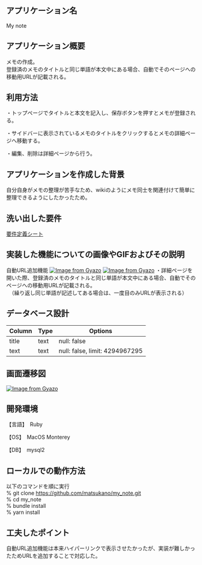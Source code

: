 ## アプリケーション名	
My note

## アプリケーション概要	
メモの作成。  
登録済のメモのタイトルと同じ単語が本文中にある場合、自動でそのページへの移動用URLが記載される。



## 利用方法	
・トップページでタイトルと本文を記入し、保存ボタンを押すとメモが登録される。

・サイドバーに表示されているメモのタイトルをクリックするとメモの詳細ページへ移動する。

・編集、削除は詳細ページから行う。



## アプリケーションを作成した背景	
自分自身がメモの整理が苦手なため、wikiのようにメモ同士を関連付けて簡単に整理できるようにしたかったため。

## 洗い出した要件	
[要件定義シート](https://docs.google.com/spreadsheets/d/1A4wel3upo-q7Et_sOtHgaoOnjhXK_01_jtdcFmcznqQ/edit#gid=1708663434)

## 実装した機能についての画像やGIFおよびその説明
自動URL追加機能
[![Image from Gyazo](https://i.gyazo.com/3ec963495aed1cc03671b7cc3b3bf4dc.png)](https://gyazo.com/3ec963495aed1cc03671b7cc3b3bf4dc)
[![Image from Gyazo](https://i.gyazo.com/0f373ce416a1b10d9e16a737a6b2e90c.png)](https://gyazo.com/0f373ce416a1b10d9e16a737a6b2e90c)
・詳細ページを開いた際、登録済のメモのタイトルと同じ単語が本文中にある場合、自動でそのページへの移動用URLが記載される。  
　（繰り返し同じ単語が記述してある場合は、一度目のみURLが表示される）

## データベース設計	
| Column | Type       | Options                        |
| ------ | ---------- | ------------------------------ |
| title  | text       | null: false                    |
| text   | text       | null: false, limit: 4294967295 |


## 画面遷移図	
[![Image from Gyazo](https://i.gyazo.com/3cc8a7a4d0c6cb56734a5c37168ef87c.png)](https://gyazo.com/3cc8a7a4d0c6cb56734a5c37168ef87c)

## 開発環境	
【言語】　Ruby

【OS】　MacOS Monterey

【DB】　mysql2 

## ローカルでの動作方法
以下のコマンドを順に実行  
% git clone https://github.com/matsukano/my_note.git  
% cd my_note  
% bundle install  
% yarn install  

## 工夫したポイント
自動URL追加機能は本来ハイパーリンクで表示させたかったが、実装が難しかったためURLを追加することで対応した。

